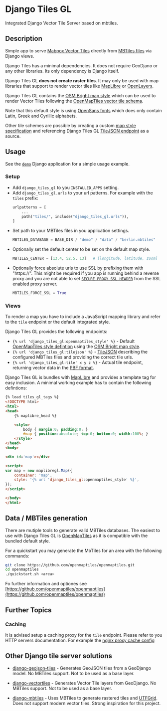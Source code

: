 # Django Tiles GL

Integrated Django Vector Tile Server based on mbtiles.


## Description

Simple app to serve [Mabpox Vector Tiles](https://docs.mapbox.com/data/tilesets/guides/vector-tiles-standards/) directly from [MBTiles files](https://github.com/mapbox/mbtiles-spec) via Django views.

Django Tiles has a minimal dependencies. It does not require GeoDjano or any other libraries. Its only dependency is Django itself.

Django Tiles GL **does not create raster tiles**. It may only be used with map libraries that support to render vector tiles like  [MapLibre](https://maplibre.org/) or [OpenLayers](https://openlayers.org/).

Django Tiles GL contains the [OSM Bright map style](https://openmaptiles.org/styles/#osm-bright) which can be used to render Vector Tiles following the [OpenMapTiles vector tile  schema](https://openmaptiles.org/schema).

Note that this default style is using [OpenSans fonts](https://github.com/openmaptiles/fonts) which does only contain Latin, Greek and Cyrillic alphabets.

Other tile schemes are possible by creating a custom [map style specification](https://docs.mapbox.com/mapbox-gl-js/style-spec/) and referencing Django Tiles GL [TileJSON endpoint](https://github.com/mapbox/tilejson-spec) as a source.

## Usage

See the [`demo`](https://github.com/kleingeist/django-tiles-gl/tree/main/demo) Django application for a simple usage example.


### Setup

- Add `django_tiles_gl` to you `INSTALLED_APPS` setting.
- Add `django_tiles_gl.urls` to your url patterns.
  For example with the `tiles` prefix:
  ```python
  urlpatterns = [
      ...
      path("tiles/", include("django_tiles_gl.urls")),
  ]
  ```
- Set path to your MBTiles files in you application settings.
  ```python
  MBTILES_DATABASE = BASE_DIR / "demo" / "data" / "berlin.mbtiles"
  ```
- Optionally set the default center to be set on the default map style.
  ```python
  MBTILES_CENTER = [13.4, 52.5, 13]   # [longitude, latitude, zoom]
  ```
- Optionally force absolute urls to use SSL by prefixing them with "https://".
  This might be required if you app is running behind a reverse proxy and you
  are not able to set [`SECURE_PROXY_SSL_HEADER`](https://docs.djangoproject.com/en/4.0/ref/settings/#secure-proxy-ssl-header)
  from the SSL enabled proxy server.
  ```python
  MBTILES_FORCE_SSL = True
  ```

### Views
To render a map you have to include a JavaScript mapping library and refer to the `tile` endpoint or the default integrated style.

Django Tiles GL provides the following endpoints:

- `{% url 'django_tiles_gl:openmaptiles_style' %}` - Default [OpenMapTiles style defintion](https://openmaptiles.org) using the [OSM Bright map style](https://openmaptiles.org/styles/#osm-bright).
- `{% url 'django_tiles_gl:tilejson' %}` - [TileJSON](https://github.com/mapbox/tilejson-spec) describing the configured MBTiles files and providing the correct tile urls.
- `{% url 'django_tiles_gl:tile' x y z %}` - Actual tile endpoint, returning vector data in the [PBF format](https://wiki.openstreetmap.org/wiki/PBF_Format).


Django Tiles GL is bundles with [MapLibre](https://maplibre.org/) and provides a template tag for easy inclusion. A minimal working example has to contain the following defintions:

```html
{% load tiles_gl_tags %}
<!DOCTYPE html>
<html>
<head>
    {% maplibre_head %}

    <style>
        body { margin:0; padding:0; }
        #map { position:absolute; top:0; bottom:0; width:100%; }
    </style>
</head>
<body>

<div id='map'></div>

<script>
var map = new maplibregl.Map({
	container: 'map',
	style: '{% url 'django_tiles_gl:openmaptiles_style' %}',
});
</script>

</body>
</html>
```

## Data / MBTiles generation

There are mutiple tools to generate valid MBTiles databases. The easiest to use with Django Tiles GL is [OpenMapTiles](https://github.com/openmaptiles/openmaptiles) as it is compatible with the bundled default style.

For a quickstart you may generate the MbTiles for an area with the following commands:
```sh
git clone https://github.com/openmaptiles/openmaptiles.git
cd openmaptiles
./quickstart.sh <area>
```

Fo further information and optiones see [https://github.com/openmaptiles/openmaptiles](https://github.com/openmaptiles/openmaptiles)



## Further Topics

### Caching

It is advised setup a caching proxy for the `tile` endpoint. Please refer to you HTTP servers documentation. For example the [nginx proxy cache config](https://nginx.org/en/docs/http/ngx_http_proxy_module.html#proxy_cache)



## Other Django tile server solutions

- [django-geojson-tiles](https://github.com/glenrobertson/django-geojson-tiles) - Generates GeoJSON tiles from a GeoDjango model. No MBTiles support.  Not to be used as a base layer.

- [django-vectortiles](https://github.com/submarcos/django-vectortiles) - Generates Vector Tile layers from GeoDjango. No MBTiles support. Not to be used as a base layer.

- [django-mbtiles](https://github.com/makinacorpus/django-mbtiles) - Uses MBTiles to generate rastered tiles and [UTFGrid](https://github.com/mapbox/mbtiles-spec/blob/master/1.1/utfgrid.md). Does not support modern vector tiles. Strong inspiration for this project.
